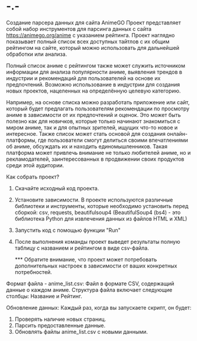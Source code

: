 # -.-
Создание парсера данных для сайта АnimeGO
Проект представляет собой набор инструментов для парсинга данных с сайта https://animego.org/anime с указанием рейтинга. Проект наглядно показывает полный список всех доступных тайтлов с их общим рейтингом на сайте, который можно использовать для дальнейшей обработки или анализа.

Полный список аниме с рейтингом также может служить источником информации для анализа популярности аниме, выявления трендов в индустрии и рекомендаций для пользователей на основе их предпочтений. Возможно использование в индустрии  для создания новых проектов, нацеленных на определённую целевую категорию.

Например, на основе списка можно разработать приложение или сайт, который будет предлагать пользователям рекомендации по просмотру аниме в зависимости от их предпочтений и оценок. Это может быть полезно как для новичков, которые только начинают знакомиться с миром аниме, так и для опытных зрителей, ищущих что-то новое и интересное.
Также список может стать основой для создания онлайн-платформы, где пользователи смогут делиться своими впечатлениями об аниме, обсуждать их и находить единомышленников. Такая платформа может привлечь внимание не только любителей аниме, но и рекламодателей, заинтересованных в продвижении своих продуктов среди этой аудитории.

Как собрать проект?
1. Скачайте исходный код проекта.
2. Установите зависимости. В проекте используются различные библиотеки и инструменты, которые необходимо установить перед сборкой:
        сsv,
        requests,
        beautifulsoup4 (BeautifulSoup4 (bs4) - это библиотека Python для извлечения данных из файлов HTML и XML)
3. Запустить код с помощью функции "Run"
4. После выполнения команды проект выведет результаты полную таблицу с названием и рейтингом в виде csv-файла. 

   *** Обратите внимание, что проект может потребовать дополнительных настроек в зависимости от ваших конкретных потребностей.

Формат файла - anime_list.csv:
Файл в формате CSV, содержащий данные о каждом аниме. Структура файла включает следующие столбцы: Название и Рейтинг.


Обновление данных:
Каждый раз, когда вы запускаете скрипт, он будет:

1. Проверять наличие новых страниц.
2. Парсить предоставленные данные.
3. Обновлять файлы anime_list.csv с новыми данными.
